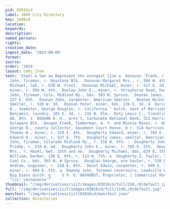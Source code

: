 ```yaml
---
pid: 03016cd
label: 1889 City Directory
key: 1889cd
location: 
keywords: 
description: 
named_persons: 
rights: 
creation_date: 
ingest_date: '2023-08-09'
format: 
source: 
order: '3016'
layout: cmhc_item
text: 'Steel & Van ae Reprovent tho eznngest line a  Donovan ‘Frank, r. 320 W. Elm.  Donovan
  John, fireman, r. Keystone Blk.  Donovan Margaret Mrs., r. 504 W. 4th.  Donovan
  Michael, lab, r. 630 W. Front.  Donovan Michael, miner, r. 517 E. 2d.  Donovan Thomas,
  miner, r. 504 W. 4th.  Dooley John E., miner, r. Strayhorse Road, head E. Sth.  Dooling
  John, fireman, Colo. Midland Ry., bds. 303 N. Spruce.  Doonan James, engineer, r.
  227 E. 8th.  Doonan John, carpenter, American Smelter.  Doonan Nicholas, lab, American
  Smelter, r. 520 W. 3d.  Doonan Peter, miner, bds. 139 E. 3d. 4  Dorrell Stephen
  B., teamster, George Douglas, r. California ’ Gulch, east of Harrison av. 4g  Dorrington
  Benjamin, laundry, 105 E. 3d, r. 215 W. Elm.  Doty Lewis C., traveling agt, r. 121
  EB. 8th. 3  DOUGAN D. H., pres’t, Carbonate National Bank, 311 Harrison ay, r. 33
  Delaware Blk.  Dougan Frank, timberman, A. Y. and Minnie Mines, r. 603 1. 6th.  Dougan
  George B., county collector, basement Court House, @ r. 514 Harrison av. q  Dougan
  Thomas W., miner, r. 529 E. 4th.  Dougherty Edward, miner, r. 705 E. 5th.  Dougherty
  Edward D., miner, r. 527 E. 7th.  Dougherty James, smelter, American Smelter.  Dougherty
  John, fireman, Colorado Midland Ry., r. 216 W. 5th. :  Dougherty John, lab, C, N.
  Priddy, r. 219 W. od.  Dougherty John E., miner, r. 705 E. 5th.  Dougherty Mary
  Mrs., r. Hazel, bet. 15th and ee,  Dougherty Michael, bds,.629 E. 5th.  Dougherty
  William, barber, 136 E. 6th, r. 113 W. 7th. a  Dougherty Z. Taylor, teamster, Sunshine
  Coal Co., bds. 303 N. # Spruce.  Douglas George, ore hauler, r. 530 E. 8th.  Douner
  Andrew, engineer, r. 218 E. 8th.  Doust Edwin, carpenter, r. 509 E. 3d.  Dowd James,
  miner, r. 404 E. 5th. q  Downey John, foreman reservoirs, Leadville Water Co., r.
  Big Evans Gulch. q     5 ¥. E. HAYHUBST, Proprietor, | Commercial Restaurant, *
  “icc: secnasence’”    '
thumbnail: "/img/derivatives/iiif/images/03016cd/full/250,/0/default.jpg"
full: "/img/derivatives/iiif/images/03016cd/full/1140,/0/default.jpg"
manifest: "/img/derivatives/iiif/03016cd/manifest.json"
collection: directories
---
```


